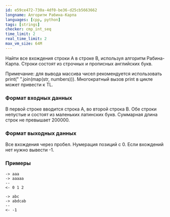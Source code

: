 ```yaml
---
id: e59ce472-730a-4df0-be36-d25cb5663662
longname: Алгоритм Рабина-Карпа
languages: [cpp, python]
tags: [strings]
checker: cmp_int_seq
time_limit: 2
real_time_limit: 2
max_vm_size: 64M
---
```



Найти все вхождения строки A в строке B, используя алгоритм Рабина-Карпа. Строки состоят из строчных и прописных английских букв.

Примечание: для вывода массива чисел рекомендуется использовать print(" ".join(map(str, numbers))). Многократный вызов print в цикле может привести к TL.

### Формат входных данных

В первой строке вводится строка A, во второй строка B.
Обе строки непустые и состоят из маленьких латинских букв. Суммарная длина строк не превышает 200000.

### Формат выходных данных

Все вхождения через пробел. Нумерация позиций с 0.
Если вхождений нет нужно вывести -1.

### Примеры

```
-> aaa
-> aaaaa
--
<- 0 1 2
```

```
-> abc
-> abdcab
--
<- -1
```
